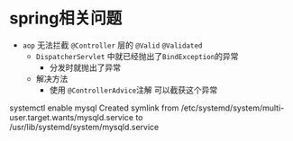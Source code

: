 # spring相关问题

- `aop` 无法拦截  `@Controller` 层的 `@Valid` `@Validated`
  - `DispatcherServlet` 中就已经抛出了`BindException`的异常
    - 分发时就抛出了异常
  - 解决方法
    - 使用 `@ControllerAdvice`注解 可以截获这个异常

systemctl enable mysql Created symlink from /etc/systemd/system/multi-user.target.wants/mysqld.service to /usr/lib/systemd/system/mysqld.service
